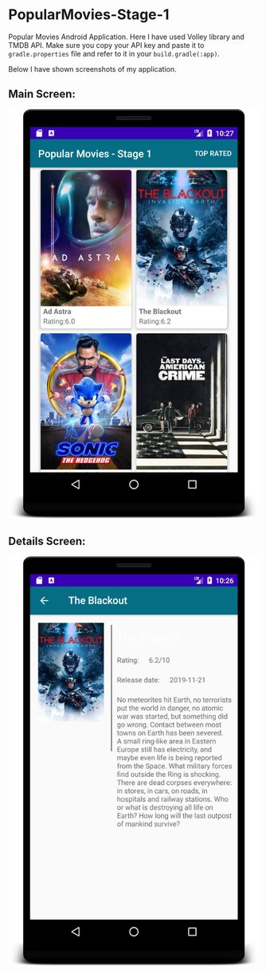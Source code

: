 # PopularMovies-Stage-1
Popular Movies Android Application.
Here I have used Volley library and TMDB API.
Make sure you copy your API key and paste it to ```gradle.properties``` file and refer to it in your ```build.gradle(:app)```.


Below I have shown screenshots of my application.

## Main Screen:

![alt text](https://github.com/anikkcah/ImageblobsforReadme/blob/master/main_screen.png?raw=true)

## Details Screen:

![alt text](https://github.com/anikkcah/ImageblobsforReadme/blob/master/detailsScreen.png?raw=true)
